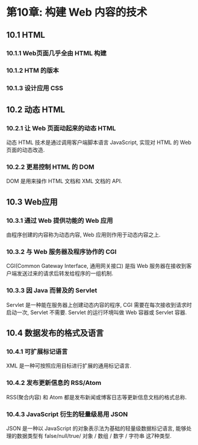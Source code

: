 # 第10章: 构建 Web 内容的技术 #

## 10.1 HTML ##

### 10.1.1 Web页面几乎全由 HTML 构建 ###

### 10.1.2 HTM 的版本 ###

### 10.1.3 设计应用 CSS ###

## 10.2 动态 HTML ##

### 10.2.1 让 Web 页面动起来的动态 HTML ###

动态 HTML 技术是通过调用客户端脚本语言 JavaScript, 实现对 HTML 的 Web 页面的动态改造.

### 10.2.2 更易控制 HTML 的 DOM ###

DOM 是用来操作 HTML 文档和 XML 文档的 API.

## 10.3 Web应用 ##

### 10.3.1 通过 Web 提供功能的 Web 应用 ###

由程序创建的内容称为动态内容, Web 应用则作用于动态内容之上.

### 10.3.2 与 Web 服务器及程序协作的 CGI ###

CGI(Common Gateway Interface, 通用网关接口) 是指 Web 服务器在接收到客户端发送过来的请求后转发给程序的一组机制.

### 10.3.3 因 Java 而普及的 Servlet ###

Servlet 是一种能在服务器上创建动态内容的程序, CGI 需要在每次接收到请求时启动一次, Servlet 不需要. Servlet 的运行环境叫做 Web 容器或 Servlet 容器.

## 10.4 数据发布的格式及语言 ##

### 10.4.1 可扩展标记语言 ###

XML 是一种可按照应用目标进行扩展的通用标记语言.

### 10.4.2 发布更新信息的 RSS/Atom ###

RSS(聚合内容) 和 Atom 都是发布新闻或博客日志等更新信息文档的格式总称.

### 10.4.3 JavaScript 衍生的轻量级易用 JSON ###

JSON 是一种以 JavaScript 的对象表示法为基础的轻量级数据标记语言, 能够处理的数据类型有 false/null/true/ 对象 / 数组 / 数字 / 字符串 这7种类型.

